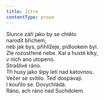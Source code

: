 ```yaml
---
title: Jitro
contentType: prose
---
```


<section>

Slunce září jako by se chtělo  
narodit břichem,  
neb jak bys, přihlížeje, pidlookem byl.  
Zle rozostřené nebe. Kal a husté klky,  
v nich ano utopeno.  
Strašlivé ráno.  
Tři husy jako šípy letí nad katovnou.  
Večer se svítilo. Teď dospávají.  
I kouřilo se. Dovychládá.  
Ráno, ach ráno nad Suchdolem.

</section>
